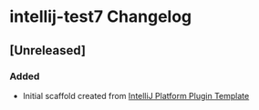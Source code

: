 <!-- Keep a Changelog guide -> https://keepachangelog.com -->

# intellij-test7 Changelog

## [Unreleased]
### Added
- Initial scaffold created from [IntelliJ Platform Plugin Template](https://github.com/JetBrains/intellij-platform-plugin-template)
